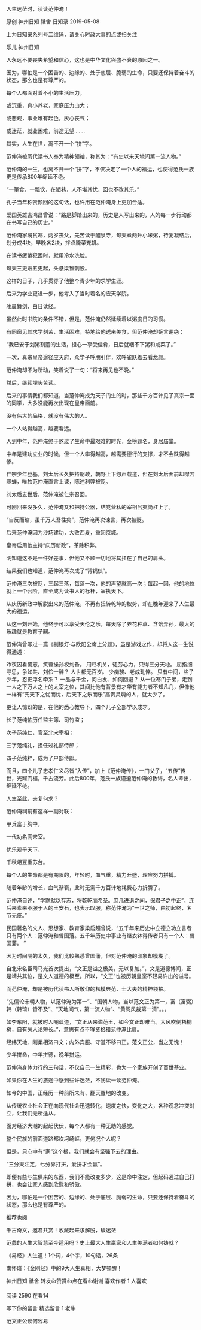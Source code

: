 人生迷茫时，读读范仲淹！

原创 神州日知 祗舍  日知录  2019-05-08


上为日知录系列号二维码，请关心时政大事的点或扫关注

乐儿  神州日知

人永远不要丧失希望和信心，这也是中华文化兴盛不衰的原因之一。

因为，哪怕是一个困苦的、边缘的、处于底层、脆弱的生命，只要还保持着奋斗的状态，那么也是有尊严的。

每个人都面对着不小的生活压力。

或沉重，育小养老，家庭压力山大；

或悲观，事业难有起色，灰心丧气；

或迷茫，就业困难，前途无望.......

其实，人生在世，离不开一个“拼”字。


范仲淹被历代读书人奉为精神领袖，称其为：“有史以来天地间第一流人物。”

范仲淹的一生，也离不开一个“拼”字，不仅决定了一个人的福运，也使得范氏一族更是传承800年绵延不绝。

“一箪食，一瓢饮，在陋巷，人不堪其忧，回也不改其乐。”

孔子当年称赞颜回的这句话，也许用在范仲淹身上更加合适。

爱国英雄吉鸿昌曾说：“路是脚踏出来的，历史是人写出来的，人的每一步行动都在书写自己的历史。”

范仲淹家境贫寒，两岁丧父，先苦读于醴泉寺，每天煮两升小米粥，待粥凝结后，划分成4块，早晚各2块，拌点腌菜充饥。

在读书疲倦犯困时，就用冷水洗脸。

每天三更眠五更起，头悬梁锥刺股。

这样的日子，几乎贯穿了他整个青少年的求学生涯。

后来为学业更进一步，他考入了当时着名的应天学院。

凌晨舞剑，白日读经。

虽然此时书院的条件不错，但是，范仲淹仍然延续着以粥度日的习惯。

有同窗见其求学刻苦，生活困难，特地给他送来美食，但范仲淹却婉言谢绝：

“我已安于划粥割齑的生活，担心一享受佳肴，日后就咽不下粥和咸菜了。”

一次，真宗皇帝途径应天府，众学子呼朋引伴，欢呼雀跃着去看龙颜。

范仲淹却不为所动，笑着说了一句：“将来再见也不晚。”

然后，继续埋头苦读。

后来的事情我们都知道，当范仲淹成为天子门生的时，那些千方百计见了真宗一面的同学，大多没能再次出现在皇帝面前。


没有伟大的品格，就没有伟大的人。

一个人站得越高，越要看远。

人到中年，范仲淹终于熬过了生命中最艰难的时光，金榜题名，身居庙堂。

中年是建功立业的时候，但一个人攀得越高，越需要德行的支撑，才不会跌得越惨。

仁宗少年登基，刘太后长久把持朝政，朝野上下怨声载道，但在刘太后面前却噤若寒蝉，唯独范仲淹直言上谏，陈述利弊被贬。

刘太后去世后，范仲淹被仁宗召回。

可刚回来没多久，范仲淹又和把持公器，结党营私的宰相吕夷简杠上了。

“自反而缩，虽千万人吾往矣”，范仲淹再次谏言，再次被贬。

后来范仲淹因为沙场建功，大败西夏，重回京城。

皇帝启用他主持“庆历新政”，革除积弊。

明知道这不是一件好差事，但他又不顾一切地将其扛在了自己的肩头。

结果我们也知道，范仲淹再次成了“背锅侠”。

范仲淹三次被贬，三起三落，每落一次，他的声望就高一次；每起一回，他的地位就上一个台阶，直至成为读书人的标杆，宰执天下。

从庆历新政中解脱出来的范仲淹，不再有扭转乾坤的权势，却在晚年迎来了人生最大的福运。

从这一刻开始，他终于可以享受天伦之乐，每天除了养花种草、含饴弄孙，最大的乐趣就是教育子嗣。

范仲淹曾写过一篇《剔银灯·与欧阳公席上分题》，虽是游戏之作，却将人这一生说得通透：

昨夜因看蜀志，笑曹操孙权刘备。
用尽机关，徒劳心力，只得三分天地。
屈指细寻思，争如共、刘伶一醉？
人世都无百岁。
少痴騃、老成玌悴。
只有中间，些子少年，忍把浮名牵系？
一品与千金，问白发、如何回避？
从一位寒门子弟，走到一人之下万人之上的太宰之位，其间比他有背景有才华有能力者不知凡几，但像他一样有“先天下之忧而忧，后天下之乐而乐”高贵灵魂的人，就太少了。

更让人惊讶的是，在他的悉心教导下，四个儿子全部学以成才。

长子范纯佑历任监主簿、司竹监；

次子范纯仁，官至北宋宰相；

三字范纯礼，担任过礼部侍郎；

四子范纯粹，成为了户部侍郎。

而且，四个儿子忠孝仁义尽皆“入传”，加上《范仲淹传》，一门父子，“五传”传世，光耀门楣，千古流芳。此后800年，范氏一族谨遵范仲淹的教诲，名人辈出，绵延不绝。

人生至此，夫复何求？

范仲淹祠前有这样一副对联：

甲兵富于胸中，

一代功名高宋室。

忧乐观乎天下，

千秋俎豆重苏台。

每个人的生命都是有期限的，年轻时，血气重，精力旺盛，理应努力拼搏。

随着年龄的增长，血气渐衰，此时无需千方百计地耗费心力折腾了。

范仲淹自述，“学默默以存志，将乾乾而希圣。庶几进退之间，保君子之中正”。连后来素来不服于人的王安石，也表示叹服，称范仲淹为“一世之师，由初起终，名节无疵。”

民国著名的文人、思想家、教育家梁启超曾说，“五千年来历史中立德立功立言者只有两个人：范仲淹和曾国藩。五千年历史中事业有继衣钵得传者只有一个人：曾国藩。 ”

因为时间隔的太久，我们比较熟悉曾国藩，但对范仲淹的印象却模糊了。

自北宋名臣司马光首次提出，“文正是谥之极美，无以复加。”，文是道德博闻，正是靖共其位，是文人道德的极至。所以，“文正”也被历朝皇室不轻易许出的谥号。

而范仲淹，却是被历代读书人所敬仰的楷模典范、士大夫的精神领袖。

“先儒论宋朝人物，以范仲淹为第一”、“国朝人物，当以范文正为第一，富（富弼）韩（韩琦）皆不及”、“天地间气，第一流人物”、“黄阁风裁第一清”。。。

如李东阳，就被时人嘲讽道，“文正从来谥范王，如今文正却难当。大风吹倒梧桐树，自有旁人论短长。”，意思有点不够资格和范仲淹比肩。

经纬天地、刚柔相济曰文；内外宾服、守道不移曰正。范文正公，当之无愧！

少年拼命，中年拼德，晚年拼运。

范仲淹身体力行的三句话，不仅自己一生精彩，也为一个家族开创了百世基业。

如果你在人生的旅途中感到些许迷茫，不妨读一读范仲淹。

如今的中国，正经历一种前所未有、翻天覆地的改变。

从传统农业社会正在向现代社会迅速转化，速度之快，变化之大，各种观念冲突对立，让我们无所适从。

面对经济大潮的起起伏伏，每个人都有一种无助的感觉。

整个民族的前面道路都坎坷崎岖，更何况个人呢？

但是，只心中有“家”这个根，我们就会有坚强下去的理由。

“三分天注定，七分靠打拼，爱拼才会赢”。

即便有些与生俱来的东西，我们不能改变多少，这是命中注定，但起码通过自己打拼，也会让家人感到欣慰和骄傲。

因为，哪怕是一个困苦的、边缘的、处于底层、脆弱的生命，只要还保持着奋斗的状态，那么也是有尊严的。

推荐也阅

千古奇文，邀君共赏！收藏起来求解脱，破迷茫

范蠡的人生大智慧至今适用吗？史上最大人生赢家和人生美满者如何铸就？

《易经》人生道！1个词，4个字，10句话，26条

南怀瑾：《金刚经》中的9大人生真相，大梦顿醒！








神州日知 祗舍
转发👍赞赏👍点在看👍谢谢
喜欢作者
1 人喜欢

阅读 2590
 在看14

写下你的留言
精选留言
 1
老牛

 范文正公谈何容易
